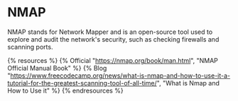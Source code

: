 # NMAP

NMAP stands for Network Mapper and is an open-source tool used to explore and audit the network's security, such as checking firewalls and scanning ports.

{% resources %}
  {% Official "https://nmap.org/book/man.html", "NMAP Official Manual Book" %}
  {% Blog "https://www.freecodecamp.org/news/what-is-nmap-and-how-to-use-it-a-tutorial-for-the-greatest-scanning-tool-of-all-time/", "What is Nmap and How to Use it" %}
{% endresources %}